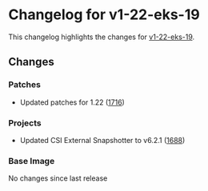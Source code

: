 # Changelog for v1-22-eks-19

This changelog highlights the changes for [v1-22-eks-19](https://github.com/aws/eks-distro/tree/v1-22-eks-19).

## Changes

### Patches
* Updated patches for 1.22 ([1716](https://github.com/aws/eks-distro/pull/1716))

### Projects
* Updated CSI External Snapshotter to v6.2.1 ([1688](https://github.com/aws/eks-distro/pull/1688))

### Base Image
No changes since last release

